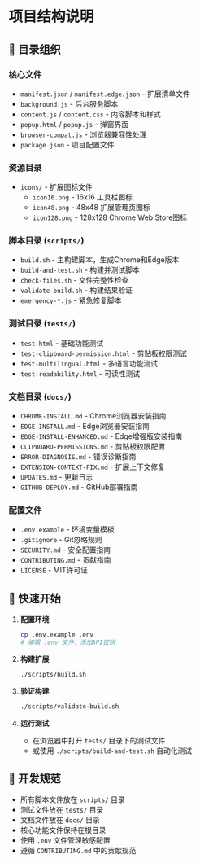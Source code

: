 # 项目结构说明

## 📁 目录组织

### 核心文件
- `manifest.json` / `manifest.edge.json` - 扩展清单文件
- `background.js` - 后台服务脚本
- `content.js` / `content.css` - 内容脚本和样式
- `popup.html` / `popup.js` - 弹窗界面
- `browser-compat.js` - 浏览器兼容性处理
- `package.json` - 项目配置文件

### 资源目录
- `icons/` - 扩展图标文件
  - `icon16.png` - 16x16 工具栏图标
  - `icon48.png` - 48x48 扩展管理页图标
  - `icon128.png` - 128x128 Chrome Web Store图标

### 脚本目录 (`scripts/`)
- `build.sh` - 主构建脚本，生成Chrome和Edge版本
- `build-and-test.sh` - 构建并测试脚本
- `check-files.sh` - 文件完整性检查
- `validate-build.sh` - 构建结果验证
- `emergency-*.js` - 紧急修复脚本

### 测试目录 (`tests/`)
- `test.html` - 基础功能测试
- `test-clipboard-permission.html` - 剪贴板权限测试
- `test-multilingual.html` - 多语言功能测试
- `test-readability.html` - 可读性测试

### 文档目录 (`docs/`)
- `CHROME-INSTALL.md` - Chrome浏览器安装指南
- `EDGE-INSTALL.md` - Edge浏览器安装指南
- `EDGE-INSTALL-ENHANCED.md` - Edge增强版安装指南
- `CLIPBOARD-PERMISSIONS.md` - 剪贴板权限配置
- `ERROR-DIAGNOSIS.md` - 错误诊断指南
- `EXTENSION-CONTEXT-FIX.md` - 扩展上下文修复
- `UPDATES.md` - 更新日志
- `GITHUB-DEPLOY.md` - GitHub部署指南

### 配置文件
- `.env.example` - 环境变量模板
- `.gitignore` - Git忽略规则
- `SECURITY.md` - 安全配置指南
- `CONTRIBUTING.md` - 贡献指南
- `LICENSE` - MIT许可证

## 🚀 快速开始

1. **配置环境**
   ```bash
   cp .env.example .env
   # 编辑 .env 文件，添加API密钥
   ```

2. **构建扩展**
   ```bash
   ./scripts/build.sh
   ```

3. **验证构建**
   ```bash
   ./scripts/validate-build.sh
   ```

4. **运行测试**
   - 在浏览器中打开 `tests/` 目录下的测试文件
   - 或使用 `./scripts/build-and-test.sh` 自动化测试

## 📝 开发规范

- 所有脚本文件放在 `scripts/` 目录
- 测试文件放在 `tests/` 目录
- 文档文件放在 `docs/` 目录
- 核心功能文件保持在根目录
- 使用 `.env` 文件管理敏感配置
- 遵循 `CONTRIBUTING.md` 中的贡献规范